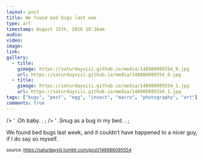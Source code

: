 ```yaml
---
layout: post
title: We found bed bugs last wee
type: art
timestamp: August 15th, 2016 10:16am
audio: 
video: 
image: 
link: 
gallery:
  - title: 
    gimage: https://saturdayxiii.github.io/media/148986095554_0.jpg
    url: https://saturdayxiii.github.io/media/148986095554_0.jpg
  - title: 
    gimage: https://saturdayxiii.github.io/media/148986095554_1.jpg
    url: https://saturdayxiii.github.io/media/148986095554_1.jpg
tags: ["bugs", "pest", "egg", "insect", "macro", "photography", "art"]
comments: true
---
```


 />
' .Oh baby.  . 
;
 />
' .Snug as a bug in my bed.  . 
;
        
We found bed bugs last week, and it couldn’t have happened to a nicer guy, if I do say so myself.
 
  
<small>source: https://saturdayxiii.tumblr.com/post/148986095554</small>